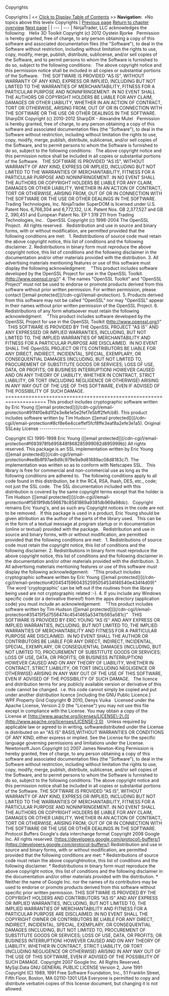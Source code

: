 ﻿
Copyrights

Copyrights
| \<\< [Click to Display Table of Contents](copyrights.md) \>\> **Navigation:**   »No topics above this level«   Copyrights | [Previous page](tos-1.md) [Return to chapter overview](welcome-1.md) [Next page](introduction-1.md) |
| --- | --- |
NinjaTrader, LLC acknowledges the following:
 
Helix 3D Toolkit
Copyright (c) 2012 Oystein Bjorke
 
Permission is hereby granted, free of charge, to any person obtaining a copy of this software and associated documentation files (the "Software"), to deal in the Software without restriction, including without limitation the rights to use, copy, modify, merge, publish, distribute, sublicense, and/or sell copies of the Software, and to permit persons to whom the Software is furnished to do so, subject to the following conditions:
 
The above copyright notice and this permission notice shall be included in all copies or substantial portions of the Software.
 
THE SOFTWARE IS PROVIDED "AS IS", WITHOUT WARRANTY OF ANY KIND, EXPRESS OR IMPLIED, INCLUDING BUT NOT LIMITED TO THE WARRANTIES OF MERCHANTABILITY, FITNESS FOR A PARTICULAR PURPOSE AND NONINFRINGEMENT. IN NO EVENT SHALL THE AUTHORS OR COPYRIGHT HOLDERS BE LIABLE FOR ANY CLAIM, DAMAGES OR OTHER LIABILITY, WHETHER IN AN ACTION OF CONTRACT, TORT OR OTHERWISE, ARISING FROM, OUT OF OR IN CONNECTION WITH THE SOFTWARE OR THE USE OR OTHER DEALINGS IN THE SOFTWARE.
 
SharpDX
Copyright (c) 2010\-2012 SharpDX \- Alexandre Mutel
 
Permission is hereby granted, free of charge, to any person obtaining a copy of this software and associated documentation files (the "Software"), to deal in the Software without restriction, including without limitation the rights to use, copy, modify, merge, publish, distribute, sublicense, and/or sell copies of the Software, and to permit persons to whom the Software is furnished to do so, subject to the following conditions:
 
The above copyright notice and this permission notice shall be included in
all copies or substantial portions of the Software.
 
THE SOFTWARE IS PROVIDED "AS IS", WITHOUT WARRANTY OF ANY KIND, EXPRESS OR IMPLIED, INCLUDING BUT NOT LIMITED TO THE WARRANTIES OF MERCHANTABILITY, FITNESS FOR A PARTICULAR PURPOSE AND NONINFRINGEMENT. IN NO EVENT SHALL THE AUTHORS OR COPYRIGHT HOLDERS BE LIABLE FOR ANY CLAIM, DAMAGES OR OTHER LIABILITY, WHETHER IN AN ACTION OF CONTRACT, TORT OR OTHERWISE, ARISING FROM, OUT OF OR IN CONNECTION WITH THE SOFTWARE OR THE USE OR OTHER DEALINGS IN THE SOFTWARE.
 
Trading Technologies, Inc.
NinjaTrader SuperDOM is licensed under U.S. Patent Nos. 6,766,304 and 6,772,132, U.K. Patent Nos. GB 2,377,527 and GB 2, 390,451 and European Patent No. EP 1 319 211 from Trading Technologies, Inc.
 
OpenSSL
Copyright (c) 1998\-2004 The OpenSSL Project.  All rights reserved.
 
Redistribution and use in source and binary forms, with or without modification, are permitted provided that the following conditions are met:
 
1\. Redistributions of source code must retain the above copyright notice, this list of conditions and the following disclaimer.
2\. Redistributions in binary form must reproduce the above copyright notice, this list of conditions and the following disclaimer in the documentation and/or other materials provided with the distribution.
3\. All advertising materials mentioning features or use of this software must display the following acknowledgment:
    "This product includes software developed by the OpenSSL Project for use in the OpenSSL Toolkit. (http://www.openssl.org/)"
4\. The names "OpenSSL Toolkit" and "OpenSSL Project" must not be used to endorse or promote products derived from this software without prior written permission. For written permission, please contact [\[email protected]](/cdn-cgi/l/email-protection).
5\. Products derived from this software may not be called "OpenSSL" nor may "OpenSSL" appear in their names without prior written permission of the OpenSSL Project.
6\. Redistributions of any form whatsoever must retain the following acknowledgment:
    "This product includes software developed by the OpenSSL Project for use in the OpenSSL Toolkit (http://www.openssl.org/)"
 
THIS SOFTWARE IS PROVIDED BY THE OpenSSL PROJECT "AS IS'' AND ANY EXPRESSED OR IMPLIED WARRANTIES, INCLUDING, BUT NOT LIMITED TO, THE IMPLIED WARRANTIES OF MERCHANTABILITY AND FITNESS FOR A PARTICULAR PURPOSE ARE DISCLAIMED.  IN NO EVENT SHALL THE OpenSSL PROJECT OR ITS CONTRIBUTORS BE LIABLE FOR ANY DIRECT, INDIRECT, INCIDENTAL, SPECIAL, EXEMPLARY, OR CONSEQUENTIAL DAMAGES (INCLUDING, BUT NOT LIMITED TO, PROCUREMENT OF SUBSTITUTE GOODS OR SERVICES; LOSS OF USE, DATA, OR PROFITS; OR BUSINESS INTERRUPTION) HOWEVER CAUSED AND ON ANY THEORY OF LIABILITY, WHETHER IN CONTRACT, STRICT LIABILITY, OR TORT (INCLUDING NEGLIGENCE OR OTHERWISE) ARISING IN ANY WAY OUT OF THE USE OF THIS SOFTWARE, EVEN IF ADVISED OF THE POSSIBILITY OF SUCH DAMAGE.
\=\=\=\=\=\=\=\=\=\=\=\=\=\=\=\=\=\=\=\=\=\=\=\=\=\=\=\=\=\=\=\=\=\=\=\=\=\=\=\=\=\=\=\=\=\=\=\=\=\=\=\=\=\=\=\=\=\=\=\=\=\=\=\=\=\=\=\=
This product includes cryptographic software written by Eric Young ([\[email protected])](/cdn-cgi/l/email-protection#91f4f0e8d1f2e3e8e1e5e2fef7e5bff2fefcb8). This product includes software written by Tim Hudson ([\[email protected])](/cdn-cgi/l/email-protection#8cf8e6e4cceffef5fcf8ffe3eaf8a2efe3e1a5).
Original SSLeay License
\-\-\-\-\-\-\-\-\-\-\-\-\-\-\-\-\-\-\-\-\-\-\-

Copyright (C) 1995\-1998 Eric Young ([\[email protected]](/cdn-cgi/l/email-protection#f693978fb695848f868285999082d895999b))
All rights reserved.
This package is an SSL implementation written
by Eric Young ([\[email protected])](/cdn-cgi/l/email-protection#ee8b8f97ae8d9c979e9a9d81889ac08d8183c7).
The implementation was written so as to conform with Netscapes SSL.
 
This library is free for commercial and non\-commercial use as long as the following conditions are adhered to.  The following conditions apply to all code found in this distribution, be it the RC4, RSA, lhash, DES, etc., code; not just the SSL code.  The SSL documentation included with this distribution is covered by the same copyright terms except that the holder is Tim Hudson ([\[email protected])](/cdn-cgi/l/email-protection#f5819f9db596878c8581869a9381db969a98dc).
 
Copyright remains Eric Young's, and as such any Copyright notices in the code are not to be removed.
 
If this package is used in a product, Eric Young should be given attribution as the author of the parts of the library used.
 
This can be in the form of a textual message at program startup or in documentation (online or textual) provided with the package.
 
Redistribution and use in source and binary forms, with or without modification, are permitted provided that the following conditions are met:
 
1\. Redistributions of source code must retain the copyright notice, this list of conditions and the following disclaimer.
2\. Redistributions in binary form must reproduce the above copyright notice, this list of conditions and the following disclaimer in the documentation and/or other materials provided with the distribution.
3\. All advertising materials mentioning features or use of this software must display the following acknowledgement:
    "This product includes cryptographic software written by Eric Young ([\[email protected])](/cdn-cgi/l/email-protection#20454159604352595054534f46540e434f4d09)"
    The word 'cryptographic' can be left out if the routines from the library being used are not cryptographic related :\-).
4\. If you include any Windows specific code (or a derivative thereof) from the apps directory (application code) you must include an acknowledgement:
    "This product includes software written by Tim Hudson ([\[email protected])](/cdn-cgi/l/email-protection#35415f5d7556474c4541465a53411b565a581c)"
 
THIS SOFTWARE IS PROVIDED BY ERIC YOUNG "AS IS'' AND ANY EXPRESS OR IMPLIED WARRANTIES, INCLUDING, BUT NOT LIMITED TO, THE IMPLIED WARRANTIES OF MERCHANTABILITY AND FITNESS FOR A PARTICULAR PURPOSE ARE DISCLAIMED.  IN NO EVENT SHALL THE AUTHOR OR CONTRIBUTORS BE LIABLE FOR ANY DIRECT, INDIRECT, INCIDENTAL, SPECIAL, EXEMPLARY, OR CONSEQUENTIAL DAMAGES (INCLUDING, BUT NOT LIMITED TO, PROCUREMENT OF SUBSTITUTE GOODS OR SERVICES; LOSS OF USE, DATA, OR PROFITS; OR BUSINESS INTERRUPTION) HOWEVER CAUSED AND ON ANY THEORY OF LIABILITY, WHETHER IN CONTRACT, STRICT LIABILITY, OR TORT (INCLUDING NEGLIGENCE OR OTHERWISE) ARISING IN ANY WAY OUT OF THE USE OF THIS SOFTWARE, EVEN IF ADVISED OF THE POSSIBILITY OF SUCH DAMAGE.
 
The licence and distribution terms for any publicly available version or derivative of this code cannot be changed.  i.e. this code cannot simply be copied and put under another distribution licence \[including the GNU Public Licence.]
 
WPF Property Grid
Copyright © 2010, Denys Vuika
 
Licensed under the Apache License, Version 2\.0 (the "License") you may not use this file except in compliance with the License. You may obtain a copy of the License at [http://www.apache.org/licenses/LICENSE\-2\.0](http://www.apache.org/licenses/LICENSE-2.0)
 
Unless required by applicable law or agreed to in writing, softwaredistributed under the License is distributed on an "AS IS" BASIS,WITHOUT WARRANTIES OR CONDITIONS OF ANY KIND, either express or implied. See the License for the specific language governing permissions and limitations under the License.
 
Newtonsoft.Json
Copyright (c) 2007 James Newton\-King
Permission is hereby granted, free of charge, to any person obtaining a copy of this software and associated documentation files (the "Software"), to deal in the Software without restriction, including without limitation the rights to use, copy, modify, merge, publish, distribute, sublicense, and/or sell copies of the Software, and to permit persons to whom the Software is furnished to do so, subject to the following conditions:
The above copyright notice and this permission notice shall be included in all copies or substantial portions of the Software.
THE SOFTWARE IS PROVIDED "AS IS", WITHOUT WARRANTY OF ANY KIND, EXPRESS OR IMPLIED, INCLUDING BUT NOT LIMITED TO THE WARRANTIES OF MERCHANTABILITY, FITNESS FOR A PARTICULAR PURPOSE AND NONINFRINGEMENT. IN NO EVENT SHALL THE AUTHORS OR COPYRIGHT HOLDERS BE LIABLE FOR ANY CLAIM, DAMAGES OR OTHER LIABILITY, WHETHER IN AN ACTION OF CONTRACT, TORT OR OTHERWISE, ARISING FROM, OUT OF OR IN CONNECTION WITH THE SOFTWARE OR THE USE OR OTHER DEALINGS IN THE SOFTWARE.
 
Protocol Buffers
Google's data interchange format
Copyright 2008 Google Inc. All rights reserved.
[https://developers.google.com/protocol\-buffers/](https://developers.google.com/protocol-buffers/)
Redistribution and use in source and binary forms, with or without modification, are permitted provided that the following conditions are met:
\* Redistributions of source code must retain the above copyrightnotice, this list of conditions and the following disclaimer.
\* Redistributions in binary form must reproduce the above copyright notice, this list of conditions and the following disclaimer in the documentation and/or other materials provided with the distribution.
\* Neither the name of Google Inc. nor the names of its contributors may be used to endorse or promote products derived from this software without specific prior written permission.
THIS SOFTWARE IS PROVIDED BY THE COPYRIGHT HOLDERS AND CONTRIBUTORS "AS IS" AND ANY EXPRESS OR IMPLIED WARRANTIES, INCLUDING, BUT NOT LIMITED TO, THE IMPLIED WARRANTIES OF MERCHANTABILITY AND FITNESS FOR A PARTICULAR PURPOSE ARE DISCLAIMED. IN NO EVENT SHALL THE COPYRIGHT OWNER OR CONTRIBUTORS BE LIABLE FOR ANY DIRECT, INDIRECT, INCIDENTAL, SPECIAL, EXEMPLARY, OR CONSEQUENTIAL DAMAGES (INCLUDING, BUT NOT LIMITED TO, PROCUREMENT OF SUBSTITUTE GOODS OR SERVICES; LOSS OF USE, DATA, OR PROFITS; OR BUSINESS INTERRUPTION) HOWEVER CAUSED AND ON ANY THEORY OF LIABILITY, WHETHER IN CONTRACT, STRICT LIABILITY, OR TORT (INCLUDING NEGLIGENCE OR OTHERWISE) ARISING IN ANY WAY OUT OF THE USE OF THIS SOFTWARE, EVEN IF ADVISED OF THE POSSIBILITY OF SUCH DAMAGE.
Copyright 2007 Google Inc. All Rights Reserved.
 
MySql.Data
GNU GENERAL PUBLIC LICENSE
Version 2, June 1991
Copyright (C) 1989, 1991 Free Software Foundation, Inc.,
51 Franklin Street, Fifth Floor, Boston, MA 02110\-1301 USA
Everyone is permitted to copy and distribute verbatim copies of this license document, but changing it is not allowed.
